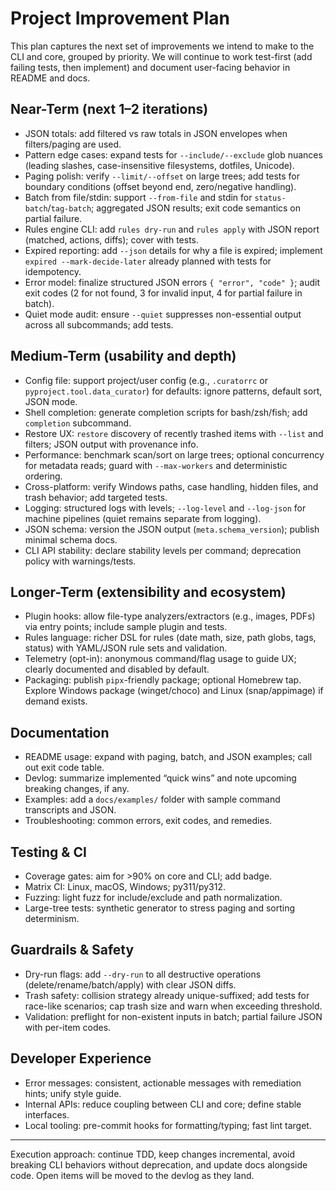 # Project Improvement Plan

This plan captures the next set of improvements we intend to make to the CLI and core, grouped by priority. We will continue to work test-first (add failing tests, then implement) and document user-facing behavior in README and docs.

## Near-Term (next 1–2 iterations)

- JSON totals: add filtered vs raw totals in JSON envelopes when filters/paging are used.
- Pattern edge cases: expand tests for `--include/--exclude` glob nuances (leading slashes, case-insensitive filesystems, dotfiles, Unicode).
- Paging polish: verify `--limit/--offset` on large trees; add tests for boundary conditions (offset beyond end, zero/negative handling).
- Batch from file/stdin: support `--from-file` and stdin for `status-batch`/`tag-batch`; aggregated JSON results; exit code semantics on partial failure.
- Rules engine CLI: add `rules dry-run` and `rules apply` with JSON report (matched, actions, diffs); cover with tests.
- Expired reporting: add `--json` details for why a file is expired; implement `expired --mark-decide-later` already planned with tests for idempotency.
- Error model: finalize structured JSON errors `{ "error", "code" }`; audit exit codes (2 for not found, 3 for invalid input, 4 for partial failure in batch).
- Quiet mode audit: ensure `--quiet` suppresses non-essential output across all subcommands; add tests.

## Medium-Term (usability and depth)

- Config file: support project/user config (e.g., `.curatorrc` or `pyproject.tool.data_curator`) for defaults: ignore patterns, default sort, JSON mode.
- Shell completion: generate completion scripts for bash/zsh/fish; add `completion` subcommand.
- Restore UX: `restore` discovery of recently trashed items with `--list` and filters; JSON output with provenance info.
- Performance: benchmark scan/sort on large trees; optional concurrency for metadata reads; guard with `--max-workers` and deterministic ordering.
- Cross-platform: verify Windows paths, case handling, hidden files, and trash behavior; add targeted tests.
- Logging: structured logs with levels; `--log-level` and `--log-json` for machine pipelines (quiet remains separate from logging).
- JSON schema: version the JSON output (`meta.schema_version`); publish minimal schema docs.
- CLI API stability: declare stability levels per command; deprecation policy with warnings/tests.

## Longer-Term (extensibility and ecosystem)

- Plugin hooks: allow file-type analyzers/extractors (e.g., images, PDFs) via entry points; include sample plugin and tests.
- Rules language: richer DSL for rules (date math, size, path globs, tags, status) with YAML/JSON rule sets and validation.
- Telemetry (opt-in): anonymous command/flag usage to guide UX; clearly documented and disabled by default.
- Packaging: publish `pipx`-friendly package; optional Homebrew tap. Explore Windows package (winget/choco) and Linux (snap/appimage) if demand exists.

## Documentation

- README usage: expand with paging, batch, and JSON examples; call out exit code table.
- Devlog: summarize implemented “quick wins” and note upcoming breaking changes, if any.
- Examples: add a `docs/examples/` folder with sample command transcripts and JSON.
- Troubleshooting: common errors, exit codes, and remedies.

## Testing & CI

- Coverage gates: aim for >90% on core and CLI; add badge.
- Matrix CI: Linux, macOS, Windows; py311/py312.
- Fuzzing: light fuzz for include/exclude and path normalization.
- Large-tree tests: synthetic generator to stress paging and sorting determinism.

## Guardrails & Safety

- Dry-run flags: add `--dry-run` to all destructive operations (delete/rename/batch/apply) with clear JSON diffs.
- Trash safety: collision strategy already unique-suffixed; add tests for race-like scenarios; cap trash size and warn when exceeding threshold.
- Validation: preflight for non-existent inputs in batch; partial failure JSON with per-item codes.

## Developer Experience

- Error messages: consistent, actionable messages with remediation hints; unify style guide.
- Internal APIs: reduce coupling between CLI and core; define stable interfaces.
- Local tooling: pre-commit hooks for formatting/typing; fast lint target.

---

Execution approach: continue TDD, keep changes incremental, avoid breaking CLI behaviors without deprecation, and update docs alongside code. Open items will be moved to the devlog as they land.

